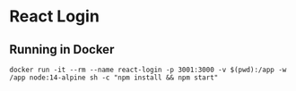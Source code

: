 # React Login

## Running in Docker

```
docker run -it --rm --name react-login -p 3001:3000 -v $(pwd):/app -w /app node:14-alpine sh -c "npm install && npm start"
```